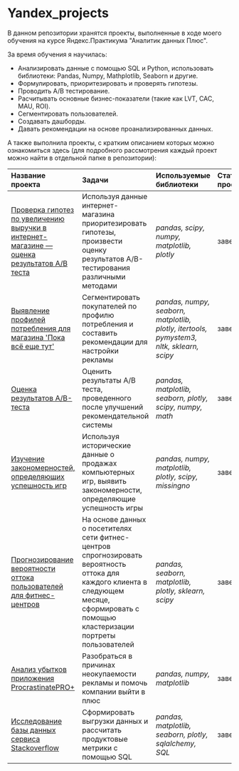# Yandex_projects

В данном репозитории хранятся проекты, выполненные в ходе моего обучения на курсе Яндекс.Практикума "Аналитик данных Плюс".

За время обучения я научилась:
- Анализировать данные с помощью SQL и Python, использовать библиотеки: Pandas, Numpy, Mathplotlib, Seaborn и другие.
- Формулировать, приоритезировать и проверять гипотезы.
- Проводить A/B тестирование.
- Расчитывать основные бизнес-показатели (такие как LVT, CAC, MAU, ROI).
- Сегментировать пользователей.
- Создавать дашборды.
- Давать рекомендации на основе проанализированных данных.

А также выполнила проекты, с кратким описанием которых можно ознакомиться здесь (для подробного рассмотрения каждый проект можно найти в отдельной папке в репозитории):

| Название проекта | Задачи | Используемые библиотеки | Статус проекта |
| :---------------------- | :---------------------- | :---------------------- | :---------------------- |
| [Проверка гипотез по увеличению выручки в интернет-магазине — оценка результатов A/B теста](Testing_hypotheses_for_increasing_revenue_in_an_online_store_evaluating_the_results_of_an_A_B_test) | Используя данные интернет-магазина приоритезировать гипотезы, произвести оценку результатов A/B-тестирования различными методами| *pandas, scipy, numpy, matplotlib, plotly* | завершен |
| [Выявление профилей потребления для магазина 'Пока всё еще тут'](Identifying_user_profiles) | Сегментировать покупателей по профилю потребления и составить рекомендации для настройки рекламы| *pandas, numpy, seaborn, matplotlib, plotly, itertools, pymystem3, nltk, sklearn, scipy* | завершен |
| [Оценка результатов A/B-теста](Analyze_A_B_test_results) | Оценить результаты A/B теста, проведенного после улучшений рекомендательной системы| *pandas, matplotlib, seaborn, plotly, scipy, numpy, math* |  завершен |
| [Изучение закономерностей, определяющих успешность игр](Studying_the_patterns_that_determine_the_success_of_games) | Используя исторические данные о продажах компьютерных игр, выявить закономерности, определяющие успешность игры| *pandas, numpy, matplotlib, plotly, scipy, missingno* |  завершен |
| [Прогнозирование вероятности оттока пользователей для фитнес-центров](Predicting_the_likelihood_of_user_churn_for_fitness_centres) | На основе данных о посетителях сети фитнес-центров спрогнозировать вероятность оттока для каждого клиента в следующем месяце, сформировать с помощью кластеризации портреты пользователей| *pandas, seaborn, matplotlib, plotly, sklearn, scipy* | завершен |
| [Анализ убытков приложения ProcrastinatePRO+](ProcrastinatePRO+_app_loss_analysis) | Разобраться в причинах неокупаемости рекламы и помочь компании выйти в плюс| *pandas, numpy, matplotlib* | завершен |
| [Исследование базы данных сервиса Stackoverflow](Exploring_the_Stackoverflow_database) | Сформировать выгрузки данных и рассчитать продуктовые метрики с помощью SQL| *pandas, matplotlib, seaborn, plotly, sqlalchemy, SQL* | завершен |

